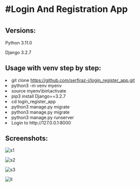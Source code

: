 <h1>#Login And Registration App<h1/>
<h2><strong>Versions:</strong></h2>
<p>Python 3.11.0</p>
<p>Django 3.2.7</p>
<h2><strong>Usage with venv step by step:</strong></h2
<ol>
<li>git clone <a href="https://github.com/serfiraz-j/login_register_app.git">https://github.com/serfiraz-j/login_register_app.git</a></li>
<li>python3 -m venv myenv</li>
<li>source myenv\bin\activate</li>
<li>pip3 install Django==3.2.7</li>
<li>cd login_register_app</li>
<li>python3 manage.py migrate</li>
<li>python3 manage.py migrate</li>
<li>python3 manage.py runserver</li>
<li>Login to http://127.0.0.1:8000</li>
</ol>


<h2><strong>Screenshots:</strong></h2>

![s1](https://github.com/serfiraz-j/django_login_register_app/assets/75641519/065f19b4-0779-4c14-ade0-4812640990d2)

![s2](https://github.com/serfiraz-j/django_login_register_app/assets/75641519/4a834642-aa22-458f-bb87-5aefc0ae3598)

![s3](https://github.com/serfiraz-j/django_login_register_app/assets/75641519/e1e5ad5c-8bfc-435c-bacb-a4927e719526)

![ll](https://github.com/serfiraz-j/django_login_register_app/assets/75641519/a4c5e564-0fd8-4123-aa62-fd0f5f62de0d)


